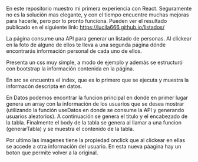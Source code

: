 En este repositorio muestro mi primera experiencia con React.
Seguramente no es la solución mas elegante, y con el tiempo encuentre muchas mejoras para hacerle, pero por lo pronto funciona.
Pueden ver el resultado publicado en el siguiente link: 
https://lucila666.github.io/listados/

La página consume una API para generar un listado de personas. Al clickear en la foto de alguno de ellos te lleva a una segunda página dónde encontrarás información personal de cada uno de ellos. 

Presenta un css muy simple, a modo de ejemplo y además se estructuró con bootstrap la información contenida en la página.


En src se encuentra el index, que es lo primero que se ejecuta y muestra la informacón descripta en datos.

En Datos podemos encontrar la funcion principal en donde en primer lugar genera un array con la información de los usuarios que se desea mostrar (utilizando la función useDatos en donde se consume la API y generando usuarios aleatorios).
A continuación se genera el titulo y el encabezado de la tabla.
Finalmente el body de la tabla se genera al llamar a una funcion (generarTabla) y se muestra el contenido de la tabla.

Por ultimo las imagenes tiene la propiedad onclick que al clickear en ellas se accede a otra información del usuario. En esta nueva páagina hay un boton que permite volver a la original.
